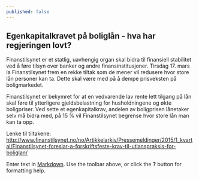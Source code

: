 ```yaml
---
published: false
---
```


## Egenkapitalkravet på boliglån - hva har regjeringen lovt?

Finanstilsynet er et statlig, uavhengig organ skal bidra til finansiell stabilitet ved å føre tilsyn over banker og andre finansinstitusjoner. Tirsdag 17. mars la Finanstilsynet frem en rekke tiltak som de mener vil redusere hvor store lån personer kan ta. Dette skal være med på å dempe prisveksten på boligmarkedet. 

Finanstilsynet er bekymret for at en vedvarende lav rente lett tilgang på lån skal føre til ytterligere gjeldsbelastning for husholdningene og økte boligpriser. Ved sette et egenkapitalkrav, andelen av boligprisen lånetaker selv må bidra med, på 15 % vil Finanstilsynet begrense hvor store lån man kan ta opp. 
 
Lenke til tiltakene: http://www.finanstilsynet.no/no/Artikkelarkiv/Pressemeldinger/2015/1_kvartal/Finanstilsynet-foreslar-a-forskriftsfeste-krav-til-utlanspraksis-for-boliglan/

Enter text in [Markdown](http://daringfireball.net/projects/markdown/). Use the toolbar above, or click the **?** button for formatting help.
